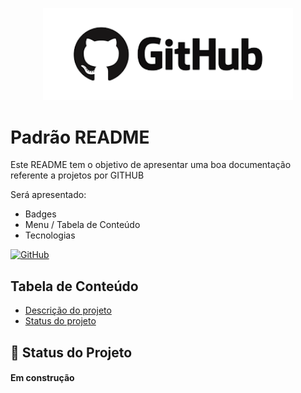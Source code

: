 <p width="100%" align="center">
    <img src="./image/logo.png" width="400px">
</p>

<h1>Padrão README</h1>

<p id="descricao">
Este README tem o objetivo de apresentar uma boa documentação referente a projetos por GITHUB
</p>

<p>Será apresentado: </p>
<ul>
    <li>Badges
    <li>Menu / Tabela de Conteúdo
    <li>Tecnologias
</ul>

[![GitHub](https://img.shields.io/badge/--181717?logo=github&logoColor=ffffff)](https://github.com/)

## Tabela de Conteúdo
<ul>
    <li><a href="#descricao">Descrição do projeto</a>
    <li><a href="#status">Status do projeto</a>
</ul>

## :rocket: Status do Projeto

<h4>Em construção</h4>